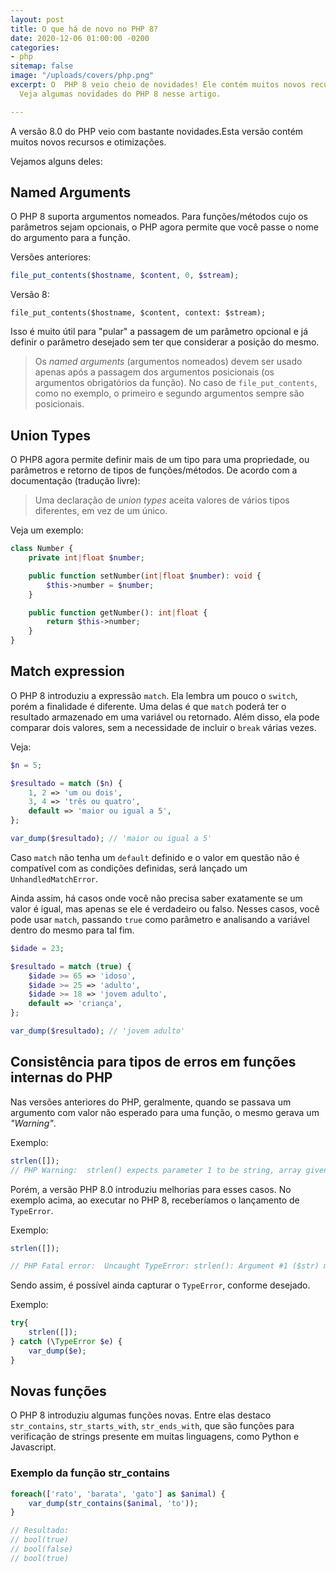 ```yaml
---
layout: post
title: O que há de novo no PHP 8?
date: 2020-12-06 01:00:00 -0200
categories:
- php
sitemap: false
image: "/uploads/covers/php.png"
excerpt: O  PHP 8 veio cheio de novidades! Ele contém muitos novos recursos e otimizações.
  Veja algumas novidades do PHP 8 nesse artigo.

---
```

A versão 8.0 do PHP veio com bastante novidades.Esta versão contém muitos novos recursos e otimizações.

Vejamos alguns deles:

## Named Arguments

O PHP 8 suporta argumentos nomeados. Para funções/métodos cujo os parâmetros sejam opcionais, o PHP agora permite que você passe o nome do argumento para a função.

Versões anteriores:

```php
file_put_contents($hostname, $content, 0, $stream);
```

Versão 8:

```php8
file_put_contents($hostname, $content, context: $stream);
```

Isso é muito útil para "pular" a passagem de um parâmetro opcional e já definir o parâmetro desejado sem ter que considerar a posição do mesmo.

> Os _named arguments_ (argumentos nomeados) devem ser usado apenas após a passagem dos argumentos posicionais (os argumentos obrigatórios da função). No caso de `file_put_contents`, como no exemplo, o primeiro e segundo argumentos sempre são posicionais.

## Union Types

O PHP8 agora permite definir mais de um tipo para uma propriedade, ou parâmetros e retorno de tipos de funções/métodos.
De acordo com a documentação (tradução livre):

> Uma declaração de _union types_ aceita valores de vários tipos diferentes, em vez de um único.

Veja um exemplo:

```php
class Number {
    private int|float $number;

    public function setNumber(int|float $number): void {
        $this->number = $number;
    }

    public function getNumber(): int|float {
        return $this->number;
    }
}
```

## Match expression

O PHP 8 introduziu a expressão `match`. Ela lembra um pouco o `switch`, porém a finalidade é diferente. Uma delas é que `match` poderá ter o resultado armazenado em uma variável ou retornado. Além disso, ela pode comparar dois valores, sem a necessidade de incluir o `break` várias vezes.

Veja:

```php
$n = 5;

$resultado = match ($n) {
    1, 2 => 'um ou dois',
    3, 4 => 'três ou quatro',
    default => 'maior ou igual a 5',
};

var_dump($resultado); // 'maior ou igual a 5'
```

Caso `match` não tenha um `default` definido e o valor em questão não é compatível com as condições definidas, será lançado um `UnhandledMatchError`.

Ainda assim, há casos onde você não precisa saber exatamente se um valor é igual, mas apenas se ele é verdadeiro ou falso. Nesses casos, você pode usar `match`, passando `true` como parâmetro e analisando a variável dentro do mesmo para tal fim.

```php
$idade = 23;

$resultado = match (true) {
    $idade >= 65 => 'idoso',
    $idade >= 25 => 'adulto',
    $idade >= 18 => 'jovem adulto',
    default => 'criança',
};

var_dump($resultado); // 'jovem adulto'
```

## Consistência para tipos de erros em funções internas do PHP

Nas versões anteriores do PHP, geralmente, quando se passava um argumento com valor não esperado para uma função, o mesmo gerava um _"Warning"_.

Exemplo:

```php
strlen([]);
// PHP Warning:  strlen() expects parameter 1 to be string, array given in script.php on line 3
```

Porém, a versão PHP 8.0 introduziu melhorias para esses casos. No exemplo acima, ao executar no PHP 8, receberíamos o lançamento de `TypeError`.

Exemplo:

```php
strlen([]);

// PHP Fatal error:  Uncaught TypeError: strlen(): Argument #1 ($str) must be of type string, array given in script.php:3
```

Sendo assim, é possível ainda capturar o `TypeError`, conforme desejado.

Exemplo:

```php
try{
    strlen([]);
} catch (\TypeError $e) {
    var_dump($e);
}
```

## Novas funções

O PHP 8 introduziu algumas funções novas. Entre elas destaco
`str_contains`, `str_starts_with`, `str_ends_with`, que são funções para verificação de strings presente em muitas linguagens, como Python e Javascript.

### Exemplo da função str_contains

```php
foreach(['rato', 'barata', 'gato'] as $animal) {
    var_dump(str_contains($animal, 'to'));
}

// Resultado:
// bool(true)
// bool(false)
// bool(true)
```